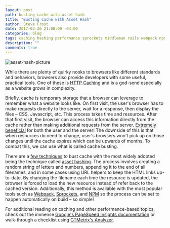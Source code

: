 ```yaml
---
layout: post
path: busting-cache-with-asset-hash
title: "Busting Cache with Asset Hash"
author: Steve Frost
date: 2017-03-26 21:00:00 -04:00
categories: blog
tags: caching hashing performance sprockets middleman rails webpack npm
description: ""
comments: true
---
```


![asset-hash-picture](/img/blogs/assethash1.jpg)

While there are plenty of quirky nooks to browsers like different standards and behaviors, browsers also provide developers with some useful, practical tools. One of these is [HTTP Caching](https://developers.google.com/web/fundamentals/performance/optimizing-content-efficiency/http-caching) and is a god-send especially as a website grows in complexity. 

Briefly, cache is temporary storage that a browser can leverage to remember what a website looks like. On first visit, the user's browser has to make requests directly to the server, wait for a response, then display the files – CSS, Javascript, etc. This process takes time and resources. After that first visit, the browser can access this information directly from the cache rather than making additional requests from the server. [Extremely beneficial](https://developers.google.com/speed/docs/insights/LeverageBrowserCaching) for both the user and the server! The downside of this is that when resources do need to change, user's browsers won't pick up on those changes until the cache expires which can be upwards of months. To combat this, we can use what is called cache busting.

There are a [few techniques](https://css-tricks.com/strategies-for-cache-busting-css/) to bust cache with the most widely adopted being the technique called [asset hashing](https://survivejs.com/webpack/optimizing/adding-hashes-to-filenames/). The process involves creating a random string of letters and numbers, appending it to the end of all filenames, and in some cases using URL helpers to keep the HTML links up-to-date. By changing the filename each time the resource is updated, the browser is forced to load the new resource instead of refer back to the cached version. Additionally, this method is available with the most popular tools such as [Webpack](https://medium.com/@okonetchnikov/long-term-caching-of-static-assets-with-webpack-1ecb139adb95#.ycss3zitu), [Sprockets](https://middlemanapp.com/advanced/improving-cacheability/), and [NPM](https://www.npmjs.com/package/asset_hash) so the process can be set to happen automatically on build – so simple!

For additional reading on caching and other performance-based topics, check out the immense [Google's PageSpeed Insights documentation](https://developers.google.com/speed/pagespeed/insights/) or walk-through a checklist using [GTMetrix's Analyzer](https://gtmetrix.com/).

